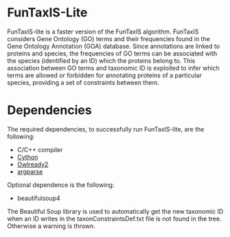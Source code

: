 # FunTaxIS-Lite
FunTaxIS-lite is a faster version of the FunTaxIS algorithm. FunTaxIS considers Gene Ontology (GO) terms and their frequencies found in the Gene Ontology Annotation (GOA) database. Since annotations are linked to proteins and species, the frequencies of GO terms can be associated with the species (identified by an ID) which the proteins belong to. This association between GO terms and taxonomic ID is exploited to infer which terms are allowed or forbidden for annotating proteins of a particular species, providing a set of constraints between them.
# Dependencies
The required dependencies, to successfully run FunTaxIS-lite, are the following:

* C/C++ compiler
* [Cython](https://pypi.org/project/Cython/)
* [Owlready2](https://pypi.org/project/Owlready2/)
* [argparse](https://pypi.org/project/argparse/)



Optional dependence is the following:

 - beautifulsoup4

The Beautiful Soup library is used to automatically get the new taxonomic ID when an ID writes in the taxonConstraintsDef.txt file is not found in the tree. Otherwise a warning is thrown.
